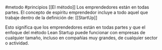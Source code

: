 #metodo #principios
[[El método]] 
Los emprendedores están en todas partes. El concepto de espíritu emprendedor incluye a todo aquel que trabaje dentro de la definición de: [[StartUp]] 

Esto significa que los emprendedores están en todas partes y que el enfoque del método Lean Startup puede funcionar con empresas de cualquier tamaño, incluso en compañías muy grandes, de cualquier sector o actividad.
